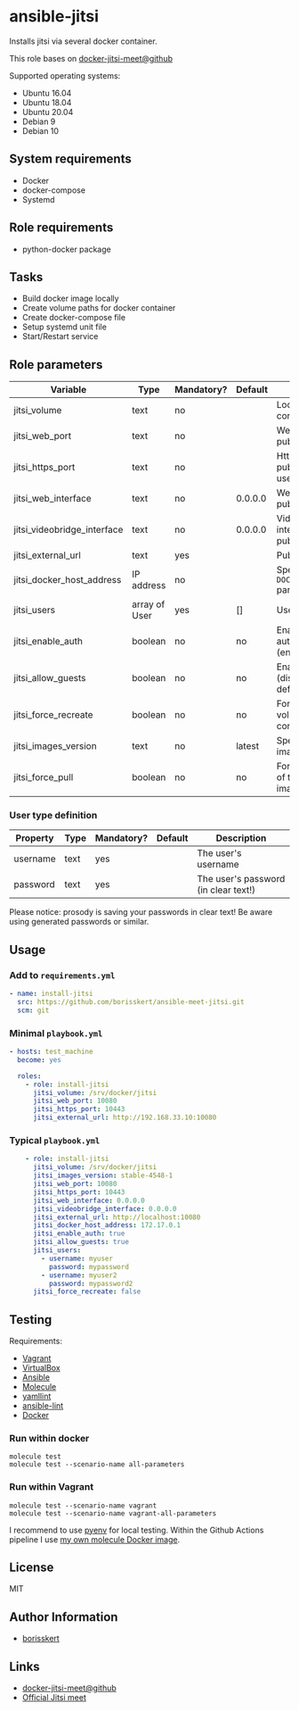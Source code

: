 # ansible-jitsi

Installs jitsi via several docker container.

This role bases on [docker-jitsi-meet@github](https://github.com/jitsi/docker-jitsi-meet)

Supported operating systems:

* Ubuntu 16.04
* Ubuntu 18.04
* Ubuntu 20.04
* Debian 9
* Debian 10

## System requirements

* Docker
* docker-compose
* Systemd

## Role requirements

* python-docker package

## Tasks

* Build docker image locally
* Create volume paths for docker container
* Create docker-compose file
* Setup systemd unit file
* Start/Restart service

## Role parameters

| Variable      | Type | Mandatory? | Default | Description           |
|---------------|------|------------|---------|-----------------------|
| jitsi_volume        | text | no         | <empty> | Local path to jitsi config and data |
| jitsi_web_port   | text | no         | <empty> | Web Port to be published            |
| jitsi_https_port | text | no         | <empty> | Https Port to be published (but not used) |
| jitsi_web_interface | text | no     | 0.0.0.0 | Web interface to be published                 |
| jitsi_videobridge_interface | text | no     | 0.0.0.0 | Videobridge interface to be published     |
| jitsi_external_url                  | text | yes    | <empty> | Public url                                |
| jitsi_docker_host_address           | IP address | no |  | Specifies the `DOCKER_HOST_ADDRESS` parameter. |
| jitsi_users                         | array of User | yes | [] | User configuration                       |
| jitsi_enable_auth                   | boolean | no  | no       | Enables authentication (enabled by default)  |
| jitsi_allow_guests                  | boolean | no  | no       | Enables guests (disabled by default)         |
| jitsi_force_recreate                         | boolean       | no  | no | Force to re-create volumes and configuration |
| jitsi_images_version                | text          | no  | latest | Specifies the docker images version      |
| jitsi_force_pull                    | boolean       | no  | no     | Forces the re-pull of the docker images  |

### User type definition

| Property      | Type | Mandatory? | Default | Description           |
|---------------|------|------------|---------|-----------------------|
| username      | text | yes        | <empty> | The user's username   |
| password      | text | yes        | <empty> | The user's password (in clear text!) |

Please notice: prosody is saving your passwords in clear text! Be aware using generated passwords or similar.

## Usage

### Add to `requirements.yml`

```yaml
- name: install-jitsi
  src: https://github.com/borisskert/ansible-meet-jitsi.git
  scm: git
```

### Minimal `playbook.yml`

```yaml
- hosts: test_machine
  become: yes

  roles:
    - role: install-jitsi
      jitsi_volume: /srv/docker/jitsi
      jitsi_web_port: 10080
      jitsi_https_port: 10443
      jitsi_external_url: http://192.168.33.10:10080
```

### Typical `playbook.yml`

```yaml
    - role: install-jitsi
      jitsi_volume: /srv/docker/jitsi
      jitsi_images_version: stable-4548-1
      jitsi_web_port: 10080
      jitsi_https_port: 10443
      jitsi_web_interface: 0.0.0.0
      jitsi_videobridge_interface: 0.0.0.0
      jitsi_external_url: http://localhost:10080
      jitsi_docker_host_address: 172.17.0.1
      jitsi_enable_auth: true
      jitsi_allow_guests: true
      jitsi_users:
        - username: myuser
          password: mypassword
        - username: myuser2
          password: mypassword2
      jitsi_force_recreate: false
```

## Testing

Requirements:

* [Vagrant](https://www.vagrantup.com/)
* [VirtualBox](https://www.virtualbox.org/)
* [Ansible](https://docs.ansible.com/)
* [Molecule](https://molecule.readthedocs.io/en/latest/index.html)
* [yamllint](https://yamllint.readthedocs.io/en/stable/#)
* [ansible-lint](https://docs.ansible.com/ansible-lint/)
* [Docker](https://docs.docker.com/)

### Run within docker

```shell script
molecule test
molecule test --scenario-name all-parameters
```

### Run within Vagrant

```shell script
molecule test --scenario-name vagrant
molecule test --scenario-name vagrant-all-parameters
```

I recommend to use [pyenv](https://github.com/pyenv/pyenv) for local testing.
Within the Github Actions pipeline I use [my own molecule Docker image](https://github.com/borisskert/docker-molecule).

## License

MIT

## Author Information

* [borisskert](https://github.com/borisskert)

## Links

* [docker-jitsi-meet@github](https://github.com/jitsi/docker-jitsi-meet)
* [Official Jitsi meet](https://meet.jit.si)
